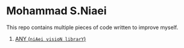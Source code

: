# Mohammad S.Niaei

This repo contains multiple pieces of code written to improve myself.

1) [ANY (`niAei visioN librarY`)](https://github.com/mshemuni/ANY/any)
